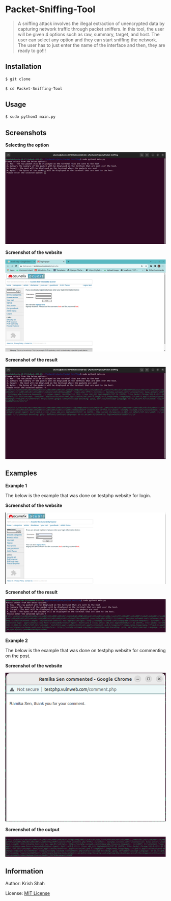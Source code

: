 # Packet-Sniffing-Tool

> A sniffing attack involves the illegal extraction of unencrypted data by capturing network traffic through packet sniffers. In this tool, the user will be given 4 options such as raw, summary, target, and host. The user can select any option and they can start sniffing the network. The user has to just enter the name of the interface and then, they are ready to go!!!

Installation
----------------

```
$ git clone 
```

```bash
$ cd Packet-Sniffing-Tool
```

Usage
------------------

```bash
$ sudo python3 main.py
```

Screenshots
-------------------

**Selecting the option**

![This is a option selection image](https://github.com/SHAHKRISHS/Packet-Sniffing-Tool/blob/main/Packet%20Sniffing/Select%20option.png)

**Screenshot of the website**

![This is a screenshot of the result](https://github.com/SHAHKRISHS/Packet-Sniffing-Tool/blob/main/Packet%20Sniffing/Website%20screenshot.png)

**Screenshot of the result**

![This is a screenshot of the result](https://github.com/SHAHKRISHS/Packet-Sniffing-Tool/blob/main/Packet%20Sniffing/output%20of%20the%20website.png)


Examples
---------------------

**Example 1**

The below is the example that was done on testphp website for login.

**Screenshot of the website**

![This is a screenshot of the result](https://github.com/SHAHKRISHS/Packet-Sniffing-Tool/blob/main/Packet%20Sniffing/testphp%20login.png)

**Screenshot of the result**

![This is a screenshot of the result](https://github.com/SHAHKRISHS/Packet-Sniffing-Tool/blob/main/Packet%20Sniffing/Capture%20the%20request%20of%20login.png)

**Example 2**

The below is the example that was done on testphp website for commenting on the post.

**Screenshot of the website**

![This is a screenshot of the result](https://github.com/SHAHKRISHS/Packet-Sniffing-Tool/blob/main/Packet%20Sniffing/Testphp%20Image.png)

**Screenshot of the output**

![This is a screenshot of the result](https://github.com/SHAHKRISHS/Packet-Sniffing-Tool/blob/main/Packet%20Sniffing/Output%20of%20the%20testphp.png)



Information
---------------------

Author: Krish Shah

License: [MIT License](https://opensource.org/licenses/MIT)
